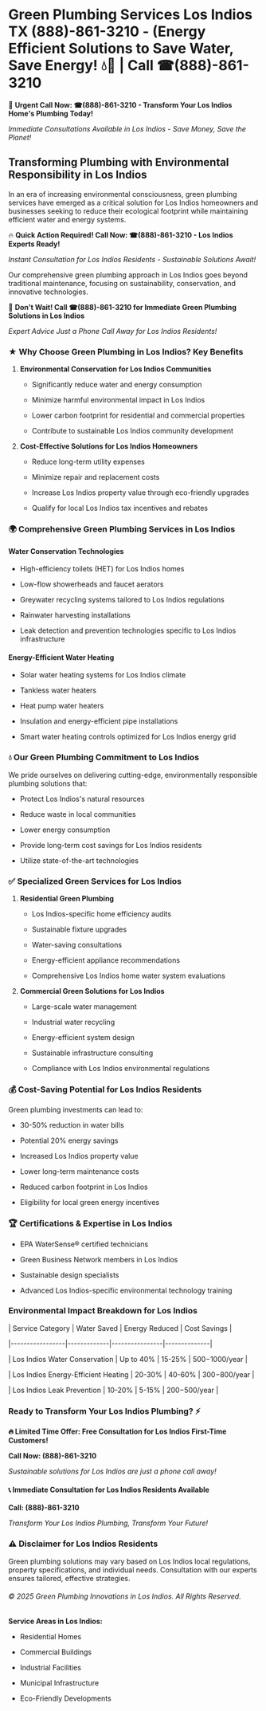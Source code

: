 # Green Plumbing Services Los Indios TX (888)-861-3210 - (Energy Efficient Solutions to Save Water, Save Energy! 💧🌿 | Call ☎(888)-861-3210

🚨 **Urgent Call Now: ☎(888)-861-3210 - Transform Your Los Indios Home's Plumbing Today!**
*Immediate Consultations Available in Los Indios - Save Money, Save the Planet!*

## Transforming Plumbing with Environmental Responsibility in Los Indios

In an era of increasing environmental consciousness, green plumbing services have emerged as a critical solution for Los Indios homeowners and businesses seeking to reduce their ecological footprint while maintaining efficient water and energy systems. 

🔥 **Quick Action Required! Call Now: ☎(888)-861-3210 - Los Indios Experts Ready!**
*Instant Consultation for Los Indios Residents - Sustainable Solutions Await!*

Our comprehensive green plumbing approach in Los Indios goes beyond traditional maintenance, focusing on sustainability, conservation, and innovative technologies.

🚨 **Don't Wait! Call ☎(888)-861-3210 for Immediate Green Plumbing Solutions in Los Indios**
*Expert Advice Just a Phone Call Away for Los Indios Residents!*

### ★ Why Choose Green Plumbing in Los Indios? Key Benefits

1. **Environmental Conservation for Los Indios Communities** 
   - Significantly reduce water and energy consumption
   - Minimize harmful environmental impact in Los Indios
   - Lower carbon footprint for residential and commercial properties
   - Contribute to sustainable Los Indios community development

2. **Cost-Effective Solutions for Los Indios Homeowners** 
   - Reduce long-term utility expenses
   - Minimize repair and replacement costs
   - Increase Los Indios property value through eco-friendly upgrades
   - Qualify for local Los Indios tax incentives and rebates

### 🌍 Comprehensive Green Plumbing Services in Los Indios

#### Water Conservation Technologies
- High-efficiency toilets (HET) for Los Indios homes
- Low-flow showerheads and faucet aerators
- Greywater recycling systems tailored to Los Indios regulations
- Rainwater harvesting installations
- Leak detection and prevention technologies specific to Los Indios infrastructure

#### Energy-Efficient Water Heating
- Solar water heating systems for Los Indios climate
- Tankless water heaters
- Heat pump water heaters
- Insulation and energy-efficient pipe installations
- Smart water heating controls optimized for Los Indios energy grid

### 💧 Our Green Plumbing Commitment to Los Indios

We pride ourselves on delivering cutting-edge, environmentally responsible plumbing solutions that:
- Protect Los Indios's natural resources
- Reduce waste in local communities
- Lower energy consumption
- Provide long-term cost savings for Los Indios residents
- Utilize state-of-the-art technologies

### ✅ Specialized Green Services for Los Indios

1. **Residential Green Plumbing**
   - Los Indios-specific home efficiency audits
   - Sustainable fixture upgrades
   - Water-saving consultations
   - Energy-efficient appliance recommendations
   - Comprehensive Los Indios home water system evaluations

2. **Commercial Green Solutions for Los Indios**
   - Large-scale water management
   - Industrial water recycling
   - Energy-efficient system design
   - Sustainable infrastructure consulting
   - Compliance with Los Indios environmental regulations

### 💰 Cost-Saving Potential for Los Indios Residents

Green plumbing investments can lead to:
- 30-50% reduction in water bills
- Potential 20% energy savings
- Increased Los Indios property value
- Lower long-term maintenance costs
- Reduced carbon footprint in Los Indios
- Eligibility for local green energy incentives

### 🏆 Certifications & Expertise in Los Indios

- EPA WaterSense® certified technicians
- Green Business Network members in Los Indios
- Sustainable design specialists
- Advanced Los Indios-specific environmental technology training

### Environmental Impact Breakdown for Los Indios

| Service Category | Water Saved | Energy Reduced | Cost Savings |
|-----------------|-------------|----------------|--------------|
| Los Indios Water Conservation | Up to 40% | 15-25% | $500-$1000/year |
| Los Indios Energy-Efficient Heating | 20-30% | 40-60% | $300-$800/year |
| Los Indios Leak Prevention | 10-20% | 5-15% | $200-$500/year |

### Ready to Transform Your Los Indios Plumbing? ⚡

**🔥 Limited Time Offer: Free Consultation for Los Indios First-Time Customers!**

**Call Now: (888)-861-3210**
*Sustainable solutions for Los Indios are just a phone call away!*

#### 📞 Immediate Consultation for Los Indios Residents Available

**Call: (888)-861-3210**
*Transform Your Los Indios Plumbing, Transform Your Future!*

### ⚠️ Disclaimer for Los Indios Residents

Green plumbing solutions may vary based on Los Indios local regulations, property specifications, and individual needs. Consultation with our experts ensures tailored, effective strategies.

###### © 2025 Green Plumbing Innovations in Los Indios. All Rights Reserved.

**Service Areas in Los Indios:** 
- Residential Homes
- Commercial Buildings
- Industrial Facilities
- Municipal Infrastructure
- Eco-Friendly Developments